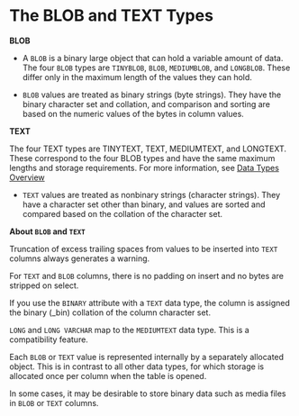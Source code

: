 # The BLOB and TEXT Types

**BLOB**

- A `BLOB` is a binary large object that can hold a variable amount of data. The four `BLOB` types are `TINYBLOB`, `BLOB`, `MEDIUMBLOB`, and `LONGBLOB`. These differ only in the maximum length of the values they can hold.

- `BLOB` values are treated as binary strings (byte strings). They have the binary character set and collation, and comparison and sorting are based on the numeric values of the bytes in column values.

**TEXT**

The four TEXT types are TINYTEXT, TEXT, MEDIUMTEXT, and LONGTEXT. These correspond to the four BLOB types and have the same maximum lengths and storage requirements. For more information, see [Data Types Overview](data-types.md)

- `TEXT` values are treated as nonbinary strings (character strings). They have a character set other than binary, and values are sorted and compared based on the collation of the character set.

<!--If strict SQL mode is not enabled and you assign a value to a BLOB or TEXT column that exceeds the column's maximum length, the value is truncated to fit and a warning is generated. For truncation of nonspace characters, you can cause an error to occur (rather than a warning) and suppress insertion of the value by using strict SQL mode. See Section 5.1.11, “Server SQL Modes”.-->

**About `BLOB` and `TEXT`**

Truncation of excess trailing spaces from values to be inserted into `TEXT` columns always generates a warning.

For `TEXT` and `BLOB` columns, there is no padding on insert and no bytes are stripped on select.

If you use the `BINARY` attribute with a `TEXT` data type, the column is assigned the binary (_bin) collation of the column character set.

`LONG` and `LONG VARCHAR` map to the `MEDIUMTEXT` data type. This is a compatibility feature.

Each `BLOB` or `TEXT` value is represented internally by a separately allocated object. This is in contrast to all other data types, for which storage is allocated once per column when the table is opened.

In some cases, it may be desirable to store binary data such as media files in `BLOB` or `TEXT` columns.
